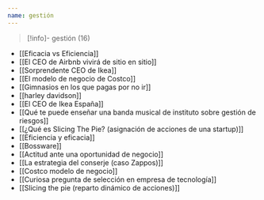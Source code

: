 ```yaml
---
name: gestión
---
```

> [!info]- gestión (16)

- [[Eficacia vs Eficiencia]]
- [[El CEO de Airbnb vivirá de sitio en sitio]]
- [[Sorprendente CEO de Ikea]]
- [[El modelo de negocio de Costco]]
- [[Gimnasios en los que pagas por no ir]]
- [[harley davidson]]
- [[El CEO de Ikea España]]
- [[Qué te puede enseñar una banda musical de instituto sobre gestión de riesgos]]
- [[¿Qué es Slicing The Pie? (asignación de acciones de una startup)]]
- [[Eficiencia y eficacia]]
- [[Bossware]]
- [[Actitud ante una oportunidad de negocio]]
- [[La estrategia del conserje (caso Zappos)]]
- [[Costco modelo de negocio]]
- [[Curiosa pregunta de selección en empresa de tecnología]]
- [[Slicing the pie (reparto dinámico de acciones)]]